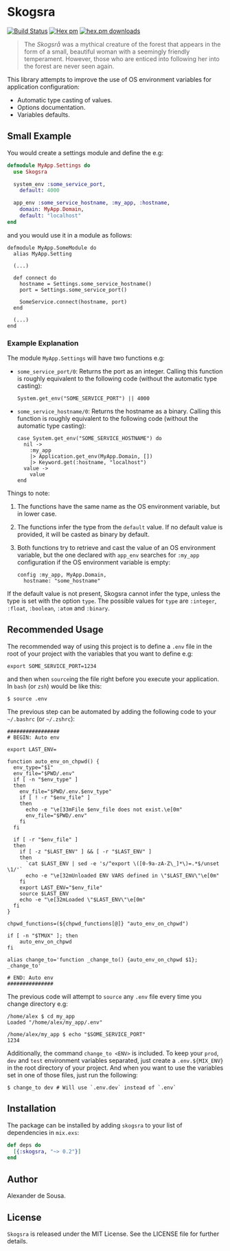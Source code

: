 # Skogsra

[![Build Status](https://travis-ci.org/gmtprime/skogsra.svg?branch=master)](https://travis-ci.org/gmtprime/skogsra) [![Hex pm](http://img.shields.io/hexpm/v/skogsra.svg?style=flat)](https://hex.pm/packages/skogsra) [![hex.pm downloads](https://img.shields.io/hexpm/dt/skogsra.svg?style=flat)](https://hex.pm/packages/skogsra)

> The _Skogsrå_ was a mythical creature of the forest that appears in the form
> of a small, beautiful woman with a seemingly friendly temperament. However,
> those who are enticed into following her into the forest are never seen
> again.

This library attempts to improve the use of OS environment variables for
application configuration:

  * Automatic type casting of values.
  * Options documentation.
  * Variables defaults.

## Small Example

You would create a settings module and define the e.g:

```elixir
defmodule MyApp.Settings do
  use Skogsra

  system_env :some_service_port,
    default: 4000

  app_env :some_service_hostname, :my_app, :hostname,
    domain: MyApp.Domain,
    default: "localhost"
end
```

and you would use it in a module as follows:

```
defmodule MyApp.SomeModule do
  alias MyApp.Setting

  (...)

  def connect do
    hostname = Settings.some_service_hostname()
    port = Settings.some_service_port()

    SomeService.connect(hostname, port)
  end

  (...)
end
```

### Example Explanation

The module `MyApp.Settings` will have two functions e.g:

  * `some_service_port/0`: Returns the port as an integer. Calling this
    function is roughly equivalent to the following code (without the automatic
    type casting):

    ```
    System.get_env("SOME_SERVICE_PORT") || 4000
    ```

  * `some_service_hostname/0`: Returns the hostname as a binary. Calling this
    function is roughly equivalent to the following code (without the automatic
    type casting):

    ```
    case System.get_env("SOME_SERVICE_HOSTNAME") do
      nil ->
        :my_app
        |> Application.get_env(MyApp.Domain, [])
        |> Keyword.get(:hostname, "localhost")
      value ->
        value
    end
    ```

Things to note:
  1. The functions have the same name as the OS environment variable, but in
     lower case.
  2. The functions infer the type from the `default` value. If no default value
     is provided, it will be casted as binary by default.
  3. Both functions try to retrieve and cast the value of an OS environment
     variable, but the one declared with `app_env` searches for `:my_app`
     configuration if the OS environment variable is empty:

     ```
     config :my_app, MyApp.Domain,
       hostname: "some_hostname"
     ```

If the default value is not present, Skogsra cannot infer the type, unless the
type is set with the option `type`. The possible values for `type` are
`:integer`, `:float`, `:boolean`, `:atom` and `:binary`.

## Recommended Usage

The recommended way of using this project is to define a `.env` file in the
root of your project with the variables that you want to define e.g:

```
export SOME_SERVICE_PORT=1234
```

and then when `source`ing the file right before you execute your application.
In `bash` (or `zsh`) would be like this:

```
$ source .env
```

The previous step can be automated by adding the following code to your
`~/.bashrc` (or `~/.zshrc`):

```
#################
# BEGIN: Auto env

export LAST_ENV=

function auto_env_on_chpwd() {
  env_type="$1"
  env_file="$PWD/.env"
  if [ -n "$env_type" ]
  then
    env_file="$PWD/.env.$env_type"
    if [ ! -r "$env_file" ]
    then
      echo -e "\e[33mFile $env_file does not exist.\e[0m"
      env_file="$PWD/.env"
    fi
  fi

  if [ -r "$env_file" ]
  then
    if [ -z "$LAST_ENV" ] && [ -r "$LAST_ENV" ]
    then
      `cat $LAST_ENV | sed -e 's/^export \([0-9a-zA-Z\_]*\)=.*$/unset \1/'`
      echo -e "\e[32mUnloaded ENV VARS defined in \"$LAST_ENV\"\e[0m"
    fi
    export LAST_ENV="$env_file"
    source $LAST_ENV
    echo -e "\e[32mLoaded \"$LAST_ENV\"\e[0m"
  fi
}

chpwd_functions=(${chpwd_functions[@]} "auto_env_on_chpwd")

if [ -n "$TMUX" ]; then
    auto_env_on_chpwd
fi

alias change_to='function _change_to() {auto_env_on_chpwd $1}; _change_to'

# END: Auto env
###############
```

The previous code will attempt to `source` any `.env` file every time you
change directory e.g:

```
/home/alex $ cd my_app
Loaded "/home/alex/my_app/.env"

/home/alex/my_app $ echo "$SOME_SERVICE_PORT"
1234
```

Additionally, the command `change_to <ENV>` is included. To keep your `prod`,
`dev` and `test` environment variables separated, just create a
`.env.${MIX_ENV}` in the root directory of your project. And when you want to
use the variables set in one of those files, just run the following:

```
$ change_to dev # Will use `.env.dev` instead of `.env`
```

## Installation

The package can be installed by adding `skogsra` to your list of dependencies
in `mix.exs`:

```elixir
def deps do
  [{:skogsra, "~> 0.2"}]
end
```

## Author

Alexander de Sousa.

## License

`Skogsra` is released under the MIT License. See the LICENSE file for further
details.
